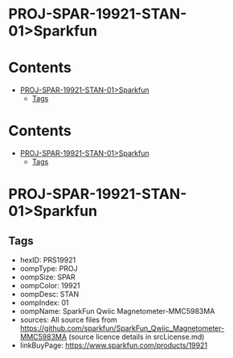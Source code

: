 
PROJ-SPAR-19921-STAN-01>Sparkfun
================================

Contents
========

* [PROJ-SPAR-19921-STAN-01>Sparkfun](#proj-spar-19921-stan-01sparkfun)
	* [Tags](#tags)

Contents
========

* [PROJ-SPAR-19921-STAN-01>Sparkfun](#proj-spar-19921-stan-01sparkfun)
	* [Tags](#tags)

# PROJ-SPAR-19921-STAN-01>Sparkfun

## Tags

- hexID: PRS19921
- oompType: PROJ
- oompSize: SPAR
- oompColor: 19921
- oompDesc: STAN
- oompIndex: 01
- oompName: SparkFun Qwiic Magnetometer-MMC5983MA
- sources: All source files from https://github.com/sparkfun/SparkFun_Qwiic_Magnetometer-MMC5983MA (source licence details in srcLicense.md)
- linkBuyPage: https://www.sparkfun.com/products/19921
